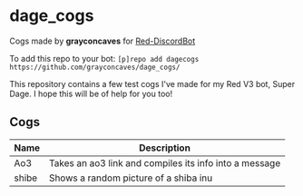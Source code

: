 # dage_cogs
Cogs made by **grayconcaves** for [Red-DiscordBot](https://github.com/Cog-Creators/Red-DiscordBot/tree/V3/develop)

To add this repo to your bot: `[p]repo add dagecogs https://github.com/grayconcaves/dage_cogs/` 

This repository contains a few test cogs I've made for my Red V3 bot, Super Dage. I hope this will be of help for you too!

## Cogs

| Name | Description |
| --- | --- |
| Ao3 | Takes an ao3 link and compiles its info into a message
| shibe | Shows a random picture of a shiba inu

